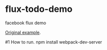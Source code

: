# flux-todo-demo
facebook flux demo

[Original example](https://github.com/ruanyf/flux-todomvc-demo).

#1 How to run.
npm install
webpack-dev-server
